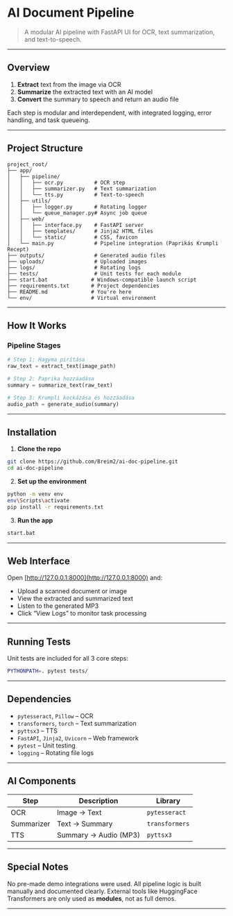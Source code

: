 # AI Document Pipeline

> A modular AI pipeline with FastAPI UI for OCR, text summarization, and text-to-speech.

---

## Overview

1. **Extract** text from the image via OCR
2. **Summarize** the extracted text with an AI model
3. **Convert** the summary to speech and return an audio file

Each step is modular and interdependent, with integrated logging, error handling, and task queueing.

---

## Project Structure

```
project_root/
├── app/
│   ├── pipeline/
│   │   ├── ocr.py          # OCR step
│   │   ├── summarizer.py   # Text summarization
│   │   └── tts.py          # Text-to-speech
│   ├── utils/
│   │   ├── logger.py       # Rotating logger
│   │   └── queue_manager.py# Async job queue
│   ├── web/
│   │   ├── interface.py    # FastAPI server
│   │   ├── templates/      # Jinja2 HTML files
│   │   └── static/         # CSS, favicon
│   └── main.py             # Pipeline integration (Paprikás Krumpli Recept)
├── outputs/                # Generated audio files
├── uploads/                # Uploaded images
├── logs/                   # Rotating logs
├── tests/                  # Unit tests for each module
├── start.bat              # Windows-compatible launch script
├── requirements.txt       # Project dependencies
├── README.md              # You're here
└── env/                   # Virtual environment
```

---

## How It Works

### Pipeline Stages

```python
# Step 1: Hagyma pirítása
raw_text = extract_text(image_path)

# Step 2: Paprika hozzáadása
summary = summarize_text(raw_text)

# Step 3: Krumpli kockázása és hozzáadása
audio_path = generate_audio(summary)
```

---

## Installation

1. **Clone the repo**
```bash
git clone https://github.com/Breim2/ai-doc-pipeline.git
cd ai-doc-pipeline
```

2. **Set up the environment**
```bash
python -m venv env
env\Scripts\activate
pip install -r requirements.txt
```

3. **Run the app**
```bash
start.bat
```

---

## Web Interface

Open [http://127.0.0.1:8000](http://127.0.0.1:8000) and:

- Upload a scanned document or image
- View the extracted and summarized text
- Listen to the generated MP3
- Click “View Logs” to monitor task processing

---

## Running Tests

Unit tests are included for all 3 core steps:
```bash
PYTHONPATH=. pytest tests/
```

---

## Dependencies

- `pytesseract`, `Pillow` – OCR
- `transformers`, `torch` – Text summarization
- `pyttsx3` – TTS
- `FastAPI`, `Jinja2`, `Uvicorn` – Web framework
- `pytest` – Unit testing
- `logging` – Rotating file logs

---

## AI Components

| Step        | Description              | Library        |
|-------------|--------------------------|----------------|
| OCR         | Image → Text             | `pytesseract`  |
| Summarizer  | Text → Summary           | `transformers` |
| TTS         | Summary → Audio (MP3)    | `pyttsx3`      |

---

## Special Notes

No pre-made demo integrations were used. All pipeline logic is built manually and documented clearly. External tools like HuggingFace Transformers are only used as **modules**, not as full demos.

---
